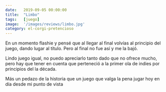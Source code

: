 ```yaml
---
date:   2019-09-05 00:00:00
title:  "Limbo"
tags:   [juego]
image:  '/images/reviews/limbo.jpg'
category: el-corgi-pretencioso
---
```

En un momento flashie y pensé que al llegar al final volvías al principio del juego, dando lugar al título. Pero al final no fue así y me la bajó.

Lindo juego igual, no puedo apreciarlo tanto dado que no ofrece mucho, pero hay que tener en cuenta que perteneció a la primer ola de indies por principios del la década.

Más un pedazo de la historia que un juego que valga la pena jugar hoy en día desde mi punto de vista
